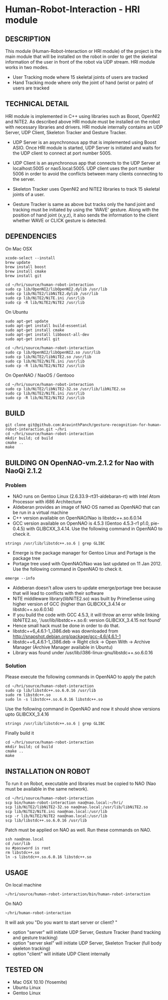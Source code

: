 Human-Robot-Interaction - HRI module
==================================================================

DESCRIPTION
--------------------------------------
This module (Human-Robot-Interaction or HRI module) of the project is the main module that will be installed on the robot in order to get the skeletal information of the user in front of the robot via UDP stream.
HRI module works in two modes.

- User Tracking mode where 15 skeletal joints of users are tracked
- Hand Tracking mode where only the joint of hand (wrist or palm) of users are tracked


TECHNICAL DETAIL
--------------------------------------
HRI module is implemented in C++ using libraries such as Boost, OpenNI2 and NiTE2.
As described above HRI module must be installed on the robot with necessary libraries and drivers.
HRI module internally contains an UDP Server, UDP Client, Skeleton Tracker and Gesture Tracker.

- UDP Server is an asynchronous app that is implemented using Boost ASIO.
Once HRI module is started, UDP Server is initiated and waits for the UDP client to connect at port number 5005.

- UDP Client is an asynchronous app that connects to the UDP Server at localhost:5005 or nao5.local:5005.
UDP client uses the port number 5006 in order to avoid the conflicts between many clients connecting to the server.

- Skeleton Tracker uses OpenNI2 and NiTE2 libraries to track 15 skeletal joints of a user.

- Gesture Tracker is same as above but tracks only the hand joint and tracking must be initiated by using the 'WAVE' gesture.
Along with the position of hand joint (x,y,z), it also sends the information to the client whether WAVE or CLICK gesture is detected.

DEPENDENCIES
--------------------------------------
On Mac OSX
```
xcode-select --install
brew update
brew install boost
brew install cmake
brew install git

cd ~/hri/source/human-robot-interaction
sudo cp lib/OpenNI2/libOpenNI2.dylib /usr/lib
sudo cp lib/NiTE2/libNiTE2.dylib /usr/lib
sudo cp lib/NiTE2/NiTE.ini /usr/lib
sudo cp -R lib/NiTE2/NiTE2 /usr/lib
```

On Ubuntu
```
sudo apt-get update
sudo apt-get install build-essential
sudo apt-get install cmake
sudo apt-get install libboost-all-dev
sudo apt-get install git

cd ~/hri/source/human-robot-interaction
sudo cp lib/OpenNI2/libOpenNI2.so /usr/lib
sudo cp lib/NiTE2/libNiTE2.so /usr/lib
sudo cp lib/NiTE2/NiTE.ini /usr/lib
sudo cp -R lib/NiTE2/NiTE2 /usr/lib
```

On OpenNAO / NaoOS / Gentooo 
```
cd ~/hri/source/human-robot-interaction
sudo cp lib/NiTE2/libNiTE2-32.so /usr/lib/libNiTE2.so
sudo cp lib/NiTE2/NiTE.ini /usr/lib
sudo cp -R lib/NiTE2/NiTE2 /usr/lib
```

BUILD
--------------------------------------

```
git clone git@github.com:AravinthPanch/gesture-recognition-for-human-robot-interaction.git ~/hri
cd ~/hri/source/human-robot-interaction
mkdir build; cd build
cmake ..
make
```

BUILDING ON OpenNAO-vm.2.1.2 for Nao with NaoQi 2.1.2
--------------------------------------
### Problem ###

- NAO runs on Gentoo Linux (2.6.33.9-rt31-aldebaran-rt) with Intel Atom Processor with i686 Architecture
- Aldeberan provides an image of NAO OS named as OpenNAO that can be run in a virtual machine
- C++ version available on OpenNAO/Nao is libstdc++.so.6.0.14
- GCC version available on OpenNAO is 4.5.3 (Gentoo 4.5.3-r1 p1.0, pie-0.4.5) with GLIBCXX_3.4.14.
Use the following command in OpenNAO to check it.
```
strings /usr/lib/libstdc++.so.6 | grep GLIBC
```
- Emerge is the package manager for Gentoo Linux and Portage is the package tree
- Portage tree used with OpenNAO/Nao was last updated on 11 Jan 2012. Use the following command in OpenNAO to check it.
```
emerge --info
```
- Aldeberan doesn't allow users to update emerge/portage tree because that will lead to conflicts with their software
- NiTE middleware library(libNiTE2.so) was built by PrimeSense using higher version of GCC (higher than GLIBCXX_3.4.14 or libstdc++.so.6.0.14)
- If you build the code with GCC 4.5.3, it will throw an error while linking libNiTE2.so, '/usr/lib/libstdc++.so.6: version GLIBCXX_3.4.15 not found'
- Hence small hack must be done in order to do that.
 - libstdc++6_4.6.1-1_i386.deb was downloaded from http://snapshot.debian.org/package/gcc-4.6/4.6.1-1
 - libstdc++6_4.6.1-1_i386.deb -> Right click -> Open With -> Archive Manager (Archive Manager available in Ubuntu)
 - Library was found under ﻿/usr/lib/i386-linux-gnu/libstdc++.so.6.0.16

### Solution ###

Please execute the following commands in OpenNAO to apply the patch
```
cd ~/hri/source/human-robot-interaction
sudo cp lib/libstdc++.so.6.0.16 /usr/lib
sudo rm libstdc++.so
sudo ln -s libstdc++.so.6.0.16 libstdc++.so
```

Use the following command in OpenNAO and now it should show versions upto GLIBCXX_3.4.16
```
strings /usr/lib/libstdc++.so.6 | grep GLIBC
```

Finally build it
```
cd ~/hri/source/human-robot-interaction
mkdir build; cd build
cmake ..
make
```

INSTALLATION ON ROBOT
--------------------------------------
To run it on Robot, executable and libraries must be copied to NAO (Nao must be available in the same network).
```
cd ~/hri/source/human-robot-interaction
scp bin/human-robot-interaction nao@nao.local:~/hri/
scp lib/NiTE2/libNiTE2-32.so nao@nao.local:/usr/lib/libNiTE2.so
scp lib/NiTE2/NiTE.ini nao@nao.local:/usr/lib
scp -r lib/NiTE2/NiTE2 nao@nao.local:/usr/lib
scp lib/libstdc++.so.6.0.16 /usr/lib
```

Patch must be applied on NAO as well. Run these commands on NAO.
```
ssh nao@nao.local
cd /usr/lib
su #password is root
rm libstdc++.so
ln -s libstdc++.so.6.0.16 libstdc++.so
```

USAGE
--------------------------------------
On local machine
```
~/hri/source/human-robot-interaction/bin/human-robot-interaction
```

On NAO
```
~/hri/human-robot-interaction
```

It will ask you "Do you want to start server or client? "
- option "server" will initiate UDP Server, Gesture Tracker (hand tracking and gesture tracking)
- option "server skel" will initiate UDP Server, Skeleton Tracker (full body skeleton tracking)
- option "client" will initiate UDP Client internally


TESTED ON
--------------------------------------
- Mac OSX 10.10 (Yosemite)
- Ubuntu Linux
- Gentoo Linux
